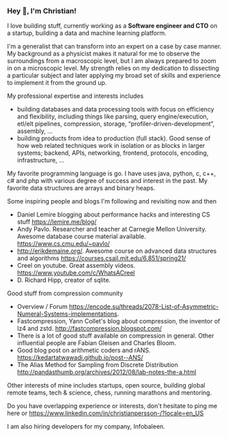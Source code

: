 ### Hey 👋, I'm Christian!

I love building stuff, currently working as a **Software engineer and CTO** on a startup, building a data and machine learning platform. 

I'm a generalist that can transform into an expert on a case by case manner. My background as a physicist makes it natural for me to observe the surroundings from a macroscopic level, but I am always prepared to zoom in on a microscopic level. My strength relies on my dedication to dissecting a particular subject and later applying my broad set of skills and experience to implement it from the ground up. 

My professional expertise and interests includes
* building databases and data processing tools with focus on efficiency and flexibility, including things like parsing, query engine/execution, etl/elt pipelines, compression, storage, “profiler-driven-development”, assembly, ...
* building products from idea to production (full stack). Good sense of how web related techniques work in isolation or as blocks in larger systems; backend, APIs,  networking, frontend, protocols, encoding, infrastructure, …

My favorite programming language is go. I have uses java, python, c, c++, c# and php with various degree of success and interest in the past. 
My favorite data structures are arrays and binary heaps. 

Some inspiring people and blogs I'm following and revisiting now and then
* Daniel Lemire blogging about performance hacks and interesting CS stuff https://lemire.me/blog/
* Andy Pavlo. Researcher and teacher at Carnegie Mellon University. Awesome database course material available. https://www.cs.cmu.edu/~pavlo/
* http://erikdemaine.org/. Awesome course on advanced data structures and algorithms https://courses.csail.mit.edu/6.851/spring21/
* Creel on youtube. Great assembly videos. https://www.youtube.com/c/WhatsACreel
* D. Richard Hipp, creator of sqlite. 

Good stuff from compression community
* Overview / Forum https://encode.su/threads/2078-List-of-Asymmetric-Numeral-Systems-implementations. 
* Fastcompression, Yann Collet's blog about compression, the inventor of lz4 and zstd. http://fastcompression.blogspot.com/ 
* There is a lot of good stuff available on compression in general. Other influential people are Fabian Gleisen and Charles Bloom. 
* Good blog post on arithmetic coders and rANS. https://kedartatwawadi.github.io/post--ANS/ 
* The Alias Method for Sampling from Discrete Distribution http://pandasthumb.org/archives/2012/08/lab-notes-the-a.html

Other interests of mine includes startups, open source, building global remote teams, tech & science, chess, running marathons and mentoring. 

Do you have overlapping experience or interests, don't hesitate to ping me here or https://www.linkedin.com/in/christianpersson-/?locale=en_US

I am also hiring developers for my company, Infobaleen. 
